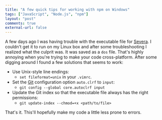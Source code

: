 ```yaml
---
title: "A few quick tips for working with npm on Windows"
tags: ["JavaScript", "Node.js", "npm"]
layout: "post"
comments: true
external-url: false
---
```


A few days ago I was having trouble with the executable file for [Severa](https://github.com/gummesson/servera). I couldn't get it to run on my Linux box and after some troubleshooting I realized what the culprit was. It was saved as a `dos` file. That's highly annoying when you're trying to make your code cross-platform. After some digging around I found a few solutions that seems to work:

- Use Unix-style line endings:
    - `set fileformat=unix` in your `.vimrc`.
- Set the [Git](http://git-scm.com/) configuration option `auto.clrf` to `input`:
    - `git config --global core.autoclrf input` 
- Update the Git index so that the executable file always has the right permissions:
    - `git update-index --chmod=+x <path/to/file>`

That's it. This'll hopefully make my code a little less prone to errors.
